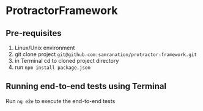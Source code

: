 # ProtractorFramework


## Pre-requisites

1. Linux/Unix environment
2. git clone project `git@github.com:samranation/protractor-framework.git`
3. in Terminal cd to cloned project directory
4. run `npm install package.json`

## Running end-to-end tests using Terminal
 
Run `ng e2e` to execute the end-to-end tests
 
